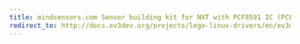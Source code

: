 ```yaml
---
title: mindsensors.com Sensor building kit for NXT with PCF8591 IC (PCF8591-Nx)
redirect_to: http://docs.ev3dev.org/projects/lego-linux-drivers/en/ev3dev-jessie/sensor_data.html#pcf8591
---
```

